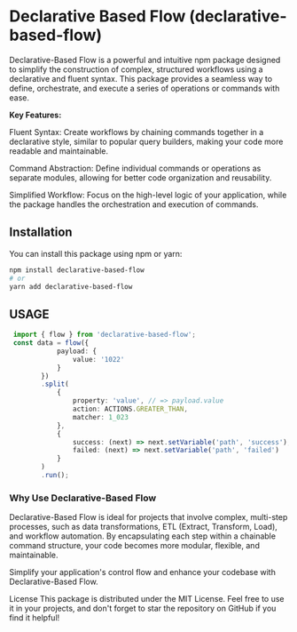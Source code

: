 # Declarative Based Flow (declarative-based-flow)

Declarative-Based Flow is a powerful and intuitive npm package designed to simplify the construction of complex, structured workflows using a declarative and fluent syntax. This package provides a seamless way to define, orchestrate, and execute a series of operations or commands with ease.

__Key Features:__

Fluent Syntax: Create workflows by chaining commands together in a declarative style, similar to popular query builders, making your code more readable and maintainable.

Command Abstraction: Define individual commands or operations as separate modules, allowing for better code organization and reusability.

<!-- Customizable Commands: Easily extend the package to include custom command classes that suit your specific needs, whether it's data transformation, external integrations, or business logic. -->

Simplified Workflow: Focus on the high-level logic of your application, while the package handles the orchestration and execution of commands.

<!-- Error Handling: Built-in error handling and exception management to ensure that your workflows run smoothly. -->

## Installation

You can install this package using npm or yarn:

```bash
npm install declarative-based-flow
# or
yarn add declarative-based-flow
```

## USAGE

```ts
 import { flow } from 'declarative-based-flow';
 const data = flow({ 
            payload: { 
                value: '1022' 
            } 
        })
        .split(
            { 
                property: 'value', // => payload.value
                action: ACTIONS.GREATER_THAN, 
                matcher: 1_023 
            }, 
            {
                success: (next) => next.setVariable('path', 'success'), 
                failed: (next) => next.setVariable('path', 'failed')
            }
        )
        .run();
```

### Why Use Declarative-Based Flow

Declarative-Based Flow is ideal for projects that involve complex, multi-step processes, such as data transformations, ETL (Extract, Transform, Load), and workflow automation. By encapsulating each step within a chainable command structure, your code becomes more modular, flexible, and maintainable.

Simplify your application's control flow and enhance your codebase with Declarative-Based Flow.

License
This package is distributed under the MIT License. Feel free to use it in your projects, and don't forget to star the repository on GitHub if you find it helpful!
